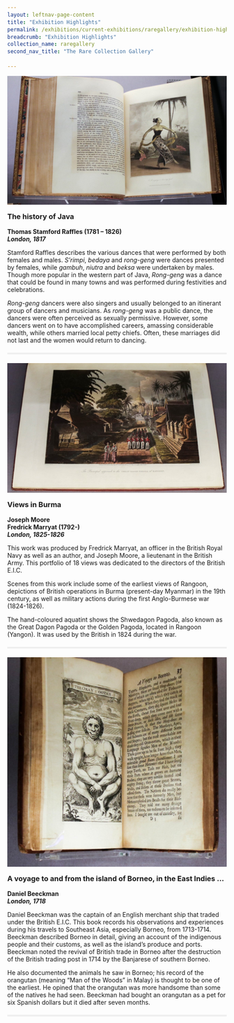 ```yaml
---
layout: leftnav-page-content
title: "Exhibition Highlights"
permalink: /exhibitions/current-exhibitions/raregallery/exhibition-highlights/
breadcrumb: "Exhibition Highlights"
collection_name: raregallery
second_nav_title: "The Rare Collection Gallery"

---
```


![An open book, showcasing a coloured illustration of a dancing woman in traditional garb.](/images/event-images/rarecollection/the-rare-collection-gallery-the-history-of-java.jpg)

<h3 style="margin-top: 10px;">The history of Java</h3>

<p style="margin-top: 10px; margin-bottom: 10px;"><strong>Thomas Stamford Raffles (1781 – 1826)</strong><br>
<strong><em>London, 1817</em></strong></p>

<p>Stamford Raffles describes the various dances that were performed by both females and males. <em>S’rimpi</em>, <em>bedaya</em> and <em>rong-geng</em> were dances presented by females, while <em>gambuh</em>, <em>niutra</em> and <em>beksa</em> were undertaken by males. Though more popular in the western part of Java, <em>Rong-geng</em> was a dance that could be found in many towns and was performed during festivities and celebrations.</p>

<p><em>Rong-geng</em> dancers were also singers and usually belonged to an itinerant group of dancers and musicians. As <em>rong-geng</em> was a public dance, the dancers were often perceived as sexually permissive. However, some dancers went on to have accomplished careers, amassing considerable wealth, while others married local petty chiefs. Often, these marriages did not last and the women would return to dancing.</p>

<div class="sgds-container__miniline">
    <div class="row" style="margin-top: 20px; margin-bottom: 20px;">
        <div class="col is-6 is-offset-3" style="padding: 2px 0; background-color: #efefef;">
        </div>
    </div>
</div>

![An open book, showcasing a coloured illustration of a street. British soldiers are marching through. In the distant background, there is the Golden Pagoda.](/images/event-images/rarecollection/the-rare-collection-gallery-views-in-burma.jpg)

<h3 style="margin-top: 10px;">Views in Burma</h3>

<p style="margin-top: 10px; margin-bottom: 10px;"><strong>Joseph Moore</strong><br>
<strong>Fredrick Marryat (1792-)</strong><br>
<strong><em>London, 1825-1826</em></strong></p>

This work was produced by Fredrick Marryat, an officer in the British Royal Navy as well as an author, and Joseph Moore, a lieutenant in the British Army. This portfolio of 18 views was dedicated to the directors of the British E.I.C.

Scenes from this work include some of the earliest views of Rangoon, depictions of British operations in Burma (present-day Myanmar) in the 19th century, as well as military actions during the first Anglo-Burmese war (1824-1826).

The hand-coloured aquatint shows the Shwedagon Pagoda, also known as the Great Dagon Pagoda or the Golden Pagoda, located in Rangoon (Yangon). It was used by the British in 1824 during the war.

<div class="sgds-container__miniline">
    <div class="row" style="margin-top: 20px; margin-bottom: 20px;">
        <div class="col is-6 is-offset-3" style="padding: 2px 0; background-color: #efefef;">
        </div>
    </div>
</div>

![An open book, with a black and white illustration of an orangutan on the left page. It sits on a rock facing the reader, and it looks more human than ape.](/images/event-images/rarecollection/the-rare-collection-gallery-a-voyage-to.jpg)

<h3 style="margin-top: 10px;">A voyage to and from the island of Borneo, in the East Indies …</h3>

<p style="margin-top: 10px; margin-bottom: 10px;"><strong>Daniel Beeckman</strong><br>
<strong><em>London, 1718</em></strong></p>

Daniel Beeckman was the captain of an English merchant ship that traded under the British E.I.C. This book records his observations and experiences during his travels to Southeast Asia, especially Borneo, from 1713-1714. Beeckman described Borneo in detail, giving an account of the indigenous people and their customs, as well as the island’s produce and ports. Beeckman noted the revival of British trade in Borneo after the destruction of the British trading post in 1714 by the Banjarese of southern Borneo.

He also documented the animals he saw in Borneo; his record of the orangutan (meaning “Man of the Woods” in Malay) is thought to be one of the earliest. He opined that the orangutan was more handsome than some of the natives he had seen. Beeckman had bought an orangutan as a pet for six Spanish dollars but it died after seven months.

<div class="sgds-container__miniline">
    <div class="row" style="margin-top: 20px; margin-bottom: 20px;">
        <div class="col is-6 is-offset-3" style="padding: 2px 0; background-color: #efefef;">
        </div>
    </div>
</div>